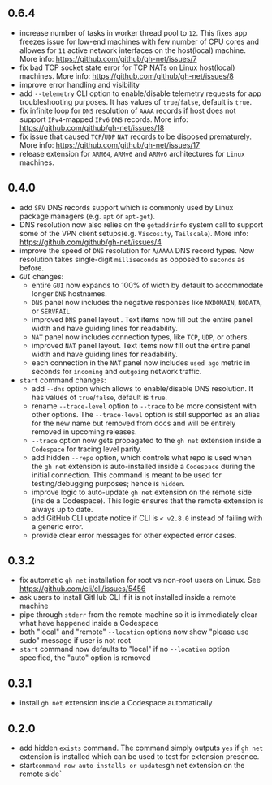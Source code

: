 ## 0.6.4

- increase number of tasks in worker thread pool to `12`. This fixes app freezes issue for low-end machines with few number of CPU cores and allowes for `11` active network interfaces on the host(local) machine. More info: https://github.com/github/gh-net/issues/7
- fix bad TCP socket state error for TCP NATs on Linux host(local) machines. More info: https://github.com/github/gh-net/issues/8
- improve error handling and visibility
- add `--telemetry` CLI option to enable/disable telemetry requests for app troubleshooting purposes. It has values of `true`/`false`, default is `true`.
- fix infinite loop for `DNS` resolution of `AAAA` records if host does not support `IPv4`-mapped `IPv6` `DNS` records. More info: https://github.com/github/gh-net/issues/18
- fix issue that caused `TCP`/`UDP` `NAT` records to be disposed prematurely. More info: https://github.com/github/gh-net/issues/17
- release extension for `ARM64`, `ARMv6` and `ARMv6` architectures for `Linux` machines.

## 0.4.0

- add `SRV` DNS records support which is commonly used by Linux package managers (e.g. `apt` or `apt-get`).
- DNS resolution now also relies on the `getaddrinfo` system call to support some of the VPN client setups(e.g. `Viscosity`, `Tailscale`). More info: https://github.com/github/gh-net/issues/4
- improve the speed of `DNS` resolution for `A`/`AAAA` DNS record types. Now resolution takes single-digit `milliseconds` as opposed to `seconds` as before.
- `GUI` changes:
  - entire `GUI` now expands to 100% of width by default to accommodate longer `DNS` hostnames.
  - `DNS` panel now includes the negative responses like `NXDOMAIN`, `NODATA`, or `SERVFAIL`.
  - improved `DNS` panel layout . Text items now fill out the entire panel width and have guiding lines for readability.
  - `NAT` panel now includes connection types, like `TCP`, `UDP`, or others.
  - improved `NAT` panel layout. Text items now fill out the entire panel width and have guiding lines for readability.
  - each connection in the `NAT` panel now includes `used ago` metric in seconds for `incoming` and `outgoing` network traffic.
- `start` command changes:
  - add `--dns` option which allows to enable/disable DNS resolution. It has values of `true`/`false`, default is `true`.
  - rename `--trace-level` option to `--trace` to be more consistent with other options. The `--trace-level` option is still supported as an alias for the new name but removed from docs and will be entirely removed in upcoming releases.
  - `--trace` option now gets propagated to the `gh net` extension inside a `Codespace` for tracing level parity.
  - add hidden `--repo` option, which controls what repo is used when the `gh net` extension is auto-installed inside a `Codespace` during the initial connection. This command is meant to be used for testing/debugging purposes; hence is `hidden`.
  - improve logic to auto-update `gh net` extension on the remote side (inside a Codespace). This logic ensures that the remote extension is always up to date.
  - add GitHub CLI update notice if CLI is `< v2.8.0` instead of failing with a generic error.
  - provide clear error messages for other expected error cases.

## 0.3.2

- fix automatic `gh net` installation for root vs non-root users on Linux. See https://github.com/cli/cli/issues/5456
- ask users to install GitHub CLI if it is not installed inside a remote machine
- pipe through `stderr` from the remote machine so it is immediately clear what have happened inside a Codespace
- both "local" and "remote" `--location` options now show "please use sudo" message if user is not root
- `start` command now defaults to "local" if no `--location` option specified, the "auto" option is removed

## 0.3.1

- install `gh net` extension inside a Codespace automatically

## 0.2.0

- add hidden `exists` command. The command simply outputs `yes` if `gh net` extension is installed which can be used to test for extension presence.
- start` command now auto installs or updates `gh net extension on the remote side`
